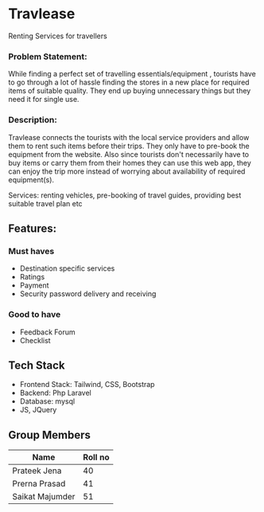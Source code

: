 # Travlease

Renting Services for travellers

### Problem Statement:
 While finding a perfect set of travelling essentials/equipment , tourists have to go through a lot of hassle finding the stores in a new place for required items of suitable quality. They end up buying unnecessary things but they need it for single use.

### Description: 
Travlease connects the tourists with the local service providers and allow them to rent such items before their trips. They only have to pre-book the equipment from the website. 
Also since tourists don't necessarily have to buy items or carry them from their homes they can use this web app, they can enjoy the trip more instead of worrying about availability of required equipment(s). 

Services: renting vehicles, pre-booking of travel guides, providing best suitable travel plan etc 
## Features: 
### Must haves
- Destination specific services 
- Ratings 
- Payment 
- Security password delivery and receiving  
### Good to have
- Feedback Forum
- Checklist 

## Tech Stack
- Frontend Stack: Tailwind, CSS, Bootstrap
- Backend: Php Laravel 
- Database: mysql 
- JS, JQuery

## Group Members

| Name              | Roll no |
| --------------    | ------- |
| Prateek Jena      | 40      |
| Prerna Prasad     | 41      |
| Saikat Majumder   | 51      |
